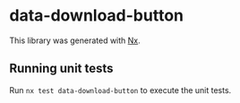 # data-download-button

This library was generated with [Nx](https://nx.dev).

## Running unit tests

Run `nx test data-download-button` to execute the unit tests.
